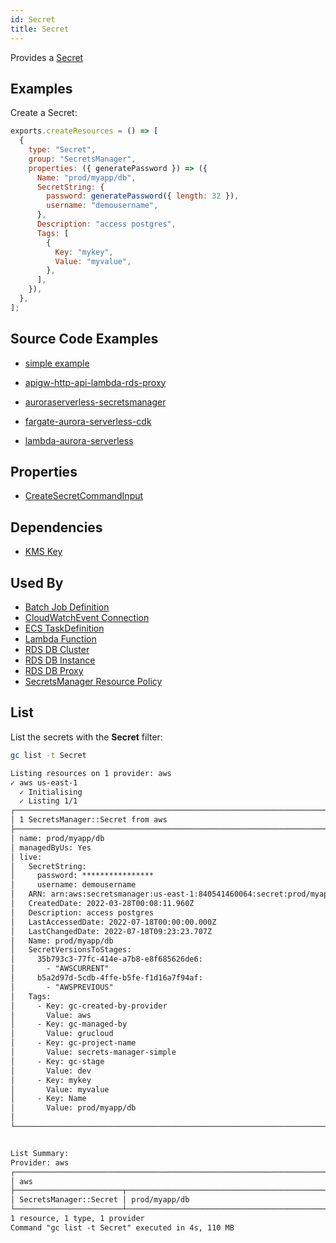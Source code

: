 ```yaml
---
id: Secret
title: Secret
---
```


Provides a [Secret](https://console.aws.amazon.com/secretsmanager/listsecrets)

## Examples

Create a Secret:

```js
exports.createResources = () => [
  {
    type: "Secret",
    group: "SecretsManager",
    properties: ({ generatePassword }) => ({
      Name: "prod/myapp/db",
      SecretString: {
        password: generatePassword({ length: 32 }),
        username: "demousername",
      },
      Description: "access postgres",
      Tags: [
        {
          Key: "mykey",
          Value: "myvalue",
        },
      ],
    }),
  },
];
```

## Source Code Examples

- [simple example](https://github.com/grucloud/grucloud/blob/main/examples/aws/SecretsManager/secrets-manager-simple)

- [apigw-http-api-lambda-rds-proxy](https://github.com/grucloud/grucloud/tree/main/examples/aws/serverless-patterns/apigw-http-api-lambda-rds-proxy)

- [auroraserverless-secretsmanager](https://github.com/grucloud/grucloud/tree/main/examples/aws/serverless-patterns/auroraserverless-secretsmanager)

- [fargate-aurora-serverless-cdk](https://github.com/grucloud/grucloud/tree/main/examples/aws/serverless-patterns/fargate-aurora-serverless-cdk)

- [lambda-aurora-serverless](https://github.com/grucloud/grucloud/tree/main/examples/aws/serverless-patterns/lambda-aurora-serverless)

## Properties

- [CreateSecretCommandInput](https://docs.aws.amazon.com/AWSJavaScriptSDK/v3/latest/clients/client-secrets-manager/interfaces/createsecretcommandinput.html)

## Dependencies

- [KMS Key](../KMS/Key.md)

## Used By

- [Batch Job Definition](../Batch/JobDefinition.md)
- [CloudWatchEvent Connection](../CloudWatchEvents/Connection.md)
- [ECS TaskDefinition](../ECS/TaskDefinition.md)
- [Lambda Function](../Lambda/Function.md)
- [RDS DB Cluster](../RDS/DBCluster.md)
- [RDS DB Instance](../RDS/DBInstance.md)
- [RDS DB Proxy](../RDS/DBProxy.md)
- [SecretsManager Resource Policy](./ResourcePolicy.md)

## List

List the secrets with the **Secret** filter:

```sh
gc list -t Secret
```

```txt
Listing resources on 1 provider: aws
✓ aws us-east-1
  ✓ Initialising
  ✓ Listing 1/1
┌─────────────────────────────────────────────────────────────────────────────────────────────┐
│ 1 SecretsManager::Secret from aws                                                           │
├─────────────────────────────────────────────────────────────────────────────────────────────┤
│ name: prod/myapp/db                                                                         │
│ managedByUs: Yes                                                                            │
│ live:                                                                                       │
│   SecretString:                                                                             │
│     password: ****************                                                              │
│     username: demousername                                                                  │
│   ARN: arn:aws:secretsmanager:us-east-1:840541460064:secret:prod/myapp/db-oH2d1H            │
│   CreatedDate: 2022-03-28T00:08:11.960Z                                                     │
│   Description: access postgres                                                              │
│   LastAccessedDate: 2022-07-18T00:00:00.000Z                                                │
│   LastChangedDate: 2022-07-18T09:23:23.707Z                                                 │
│   Name: prod/myapp/db                                                                       │
│   SecretVersionsToStages:                                                                   │
│     35b793c3-77fc-414e-a7b8-e8f685626de6:                                                   │
│       - "AWSCURRENT"                                                                        │
│     b5a2d97d-5cdb-4ffe-b5fe-f1d16a7f94af:                                                   │
│       - "AWSPREVIOUS"                                                                       │
│   Tags:                                                                                     │
│     - Key: gc-created-by-provider                                                           │
│       Value: aws                                                                            │
│     - Key: gc-managed-by                                                                    │
│       Value: grucloud                                                                       │
│     - Key: gc-project-name                                                                  │
│       Value: secrets-manager-simple                                                         │
│     - Key: gc-stage                                                                         │
│       Value: dev                                                                            │
│     - Key: mykey                                                                            │
│       Value: myvalue                                                                        │
│     - Key: Name                                                                             │
│       Value: prod/myapp/db                                                                  │
│                                                                                             │
└─────────────────────────────────────────────────────────────────────────────────────────────┘


List Summary:
Provider: aws
┌────────────────────────────────────────────────────────────────────────────────────────────┐
│ aws                                                                                        │
├────────────────────────┬───────────────────────────────────────────────────────────────────┤
│ SecretsManager::Secret │ prod/myapp/db                                                     │
└────────────────────────┴───────────────────────────────────────────────────────────────────┘
1 resource, 1 type, 1 provider
Command "gc list -t Secret" executed in 4s, 110 MB
```
